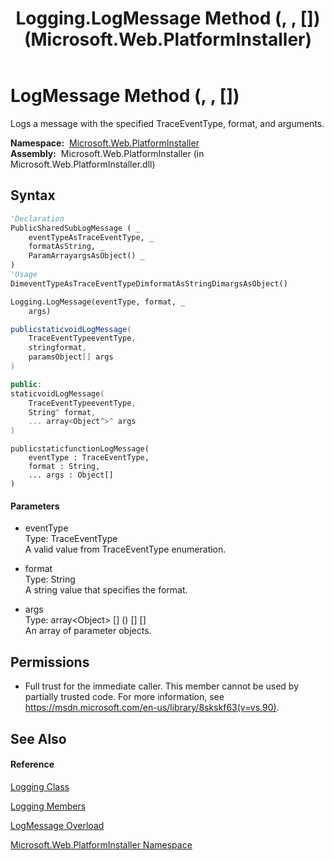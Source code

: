 ﻿---
title: Logging.LogMessage Method (, , []) (Microsoft.Web.PlatformInstaller)
TOCTitle: LogMessage Method (, , [])
ms:assetid: M:Microsoft.Web.PlatformInstaller.Logging.LogMessage(System.Diagnostics.TraceEventType,System.String,System.Object[])
ms:mtpsurl: https://msdn.microsoft.com/en-us/library/microsoft.web.platforminstaller.logging.logmessage(v=VS.90)
ms:contentKeyID: 22753899
ms.date: 05/02/2012
mtps_version: v=VS.90
dev_langs:
- vb
- csharp
- c++
- jscript
api_location:
- Microsoft.Web.PlatformInstaller.dll
api_name:
- Microsoft.Web.PlatformInstaller.Logging.LogMessage
api_type:
- Managed
topic_type:
- apiref
- kbSyntax
product_family_name: VS
ROBOTS: INDEX,FOLLOW
---

# LogMessage Method (, , \[\])

Logs a message with the specified TraceEventType, format, and arguments.

**Namespace:**  [Microsoft.Web.PlatformInstaller](microsoft-web-platforminstaller-namespace.md)  
**Assembly:**  Microsoft.Web.PlatformInstaller (in Microsoft.Web.PlatformInstaller.dll)

## Syntax

``` vb
'Declaration
PublicSharedSubLogMessage ( _
    eventTypeAsTraceEventType, _
    formatAsString, _
    ParamArrayargsAsObject() _
)
'Usage
DimeventTypeAsTraceEventTypeDimformatAsStringDimargsAsObject()

Logging.LogMessage(eventType, format, _
    args)
```

``` csharp
publicstaticvoidLogMessage(
    TraceEventTypeeventType,
    stringformat,
    paramsObject[] args
)
```

``` c++
public:
staticvoidLogMessage(
    TraceEventTypeeventType, 
    String^ format, 
    ... array<Object^>^ args
)
```

``` jscript
publicstaticfunctionLogMessage(
    eventType : TraceEventType, 
    format : String, 
    ... args : Object[]
)
```

#### Parameters

  - eventType  
    Type: TraceEventType  
    A valid value from TraceEventType enumeration.  

<!-- end list -->

  - format  
    Type: String  
    A string value that specifies the format.  

<!-- end list -->

  - args  
    Type: array\<Object\> \[\] () \[\] \[\]  
    An array of parameter objects.  

## Permissions

  - Full trust for the immediate caller. This member cannot be used by partially trusted code. For more information, see <https://msdn.microsoft.com/en-us/library/8skskf63(v=vs.90)>.

## See Also

#### Reference

[Logging Class](logging-class-microsoft-web-platforminstaller.md)

[Logging Members](logging-members-microsoft-web-platforminstaller.md)

[LogMessage Overload](logging-logmessage-method-microsoft-web-platforminstaller.md)

[Microsoft.Web.PlatformInstaller Namespace](microsoft-web-platforminstaller-namespace.md)

